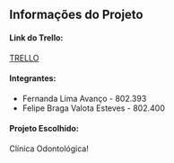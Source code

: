 ## Informações do Projeto

#### Link do Trello:
[TRELLO](https://trello.com/invite/b/BArb8qJF/ATTI2961a6b0368fb03a53edfad9a65679c4CC1804B4/odontologia)

#### Integrantes:
- Fernanda Lima Avanço - 802.393
- Felipe Braga Valota Esteves - 802.400

#### Projeto Escolhido:
Clínica Odontológica!
